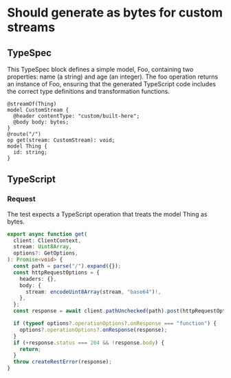 # Should generate as bytes for custom streams

## TypeSpec

This TypeSpec block defines a simple model, Foo, containing two properties: name (a string) and age (an integer). The foo operation returns an instance of Foo, ensuring that the generated TypeScript code includes the correct type definitions and transformation functions.

```tsp
@streamOf(Thing)
model CustomStream {
  @header contentType: "custom/built-here";
  @body body: bytes;
}
@route("/")
op get(stream: CustomStream): void;
model Thing {
  id: string;
}
```

## TypeScript

### Request

The test expects a TypeScript operation that treats the model Thing as bytes.

```ts src/api/clientOperations.ts function get
export async function get(
  client: ClientContext,
  stream: Uint8Array,
  options?: GetOptions,
): Promise<void> {
  const path = parse("/").expand({});
  const httpRequestOptions = {
    headers: {},
    body: {
      stream: encodeUint8Array(stream, "base64")!,
    },
  };
  const response = await client.pathUnchecked(path).post(httpRequestOptions);

  if (typeof options?.operationOptions?.onResponse === "function") {
    options?.operationOptions?.onResponse(response);
  }
  if (+response.status === 204 && !response.body) {
    return;
  }
  throw createRestError(response);
}
```
